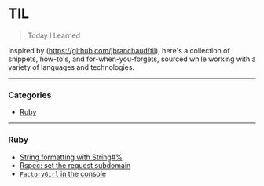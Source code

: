 # TIL

> Today I Learned

Inspired by (https://github.com/jbranchaud/til), here's a collection of
snippets, how-to's, and for-when-you-forgets, sourced while working with
a variety of languages and technologies.

---

### Categories

* [Ruby](#ruby)

---

### Ruby

- [String formatting with String#%](ruby/string-format-with-modulo.md)
- [Rspec: set the request subdomain](ruby/rspec-set-subdomain.md)
- [`FactoryGirl` in the console](ruby/factory-girl-console.md)
